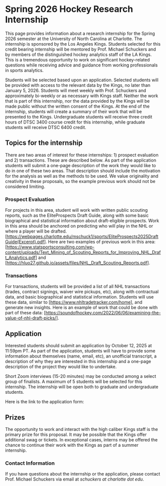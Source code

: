 ﻿# Spring 2026 Hockey Research Internship

This page provides information about a research internship for the Spring 2026 semester at the University of North Carolina at Charlotte.  The internship is sponsored by the Los Angeles Kings.  Students selected for this credit bearing internship will be mentored by Prof. Michael Schuckers and by members of the distinguished hockey analytics staff of the LA Kings.  This is a tremendous opportunity to work on significant hockey-related questions while receiving advice and guidance from working professionals in sports analytics.  

Students will be selected based upon an application. Selected students will be provided with access to the relevant data by the Kings, no later than January 5, 2026. Students will meet weekly with Prof. Schuckers and approximately bi-weekly or as necessary with Kings staff.  Neither the work that is part of this internship, nor the data provided by the Kings will be made public without the written consent of the Kings.  At the end of the internship, students will create a summary of their work that will be presented to the Kings.  Undergraduate students will receive three credit hours of DTSC 3400 course credit for this internship, while graduate students will receive DTSC 6400 credit.  

## Topics for the internship
There are two areas of interest for these internships: 1) prospect evaluation and 2) transactions.  These are described below.  As part of the application students will submit a one-page description of the work they would like to do in one of these two areas.  That description should include the motivation for the analysis as well as the methods to be used.  We value originality and creativity in these proposals, so the example previous work should not be considered limiting.

### Prospect Evaluation
For projects in this area, student will work with written public scouting reports, such as the EliteProspects Draft Guide, along with some basic biographical and statistical information about draft-eligible prospects. Work in this area should be anchored on predicting who will play in the NHL or where a player will be drafted.  [<https://webpages.charlotte.edu/mschuck1/sports/EliteProspects2025DraftGuide(Excerpt).pdf>].  Here are two examples of previous work in this area: [<https://www.statsportsconsulting.com/wp-content/uploads/Text_Mining_of_Scouting_Reports_for_Improving_NHL_Draft_Analytics.pdf>] and [<https://hluo27.github.io/assets/files/NHL_Draft_Scouting_Reports.pdf>].  

### Transactions
For transactions, students will be provided a list of all NHL transactions (trades, contract signings, waiver wire pickups, etc), along with contractual data, and basic biographical and statistical information.  Students will use these data, similar to [<https://www.nhltradetracker.com/home>], and generate new insights. Here is an example of work that could be done with part of these data: [<https://soundofhockey.com/2022/06/06/examining-the-value-of-nhl-draft-picks/>].



## Application

Interested students should submit an application by October 12, 2025 at 11:59pm PT.  As part of the application, students will have to provide some information about themselves (name, email, etc), an unofficial transcript, a description of why they are interested in this internship and a one-page description of the project they would like to undertake.  


Short Zoom interviews (15-20 minutes) may be conducted among a select group of finalists.  A maximum of 5 students will be selected for this internship.   The internship will be open both to graduate and undergraduate students.

Here is the link to the application form: 


## Prizes
The opportunity to work and interact with the high caliber Kings staff is the primary prize for this proposal.  It may be possible that the Kings offer additional swag or tickets.  In exceptional cases, interns may be offered the chance to continue their work with the Kings as part of a summer internship.  


### Contact Information
If you have questions about the internship or the application, please contact Prof. Michael Schuckers via email at *schuckers at charlotte dot edu*.

 



